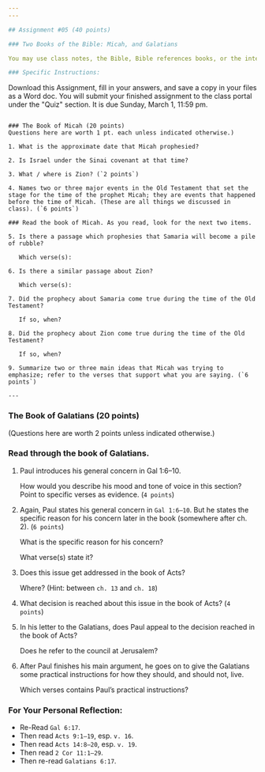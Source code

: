 ```yaml
---
---

## Assignment #05 (40 points)

### Two Books of the Bible: Micah, and Galatians

You may use class notes, the Bible, Bible references books, or the internet, to find answers.

### Specific Instructions:

```
Download this Assignment, fill in your answers, and save a copy in your files as a Word doc. You will submit your finished assignment to the class portal under the "Quiz" section.  It is due Sunday, March 1, 11:59 pm.
```

### The Book of Micah (20 points)
Questions here are worth 1 pt. each unless indicated otherwise.)

1. What is the approximate date that Micah prophesied?

2. Is Israel under the Sinai covenant at that time?

3. What / where is Zion? (`2 points`)

4. Names two or three major events in the Old Testament that set the stage for the time of the prophet Micah; they are events that happened before the time of Micah. (These are all things we discussed in class). (`6 points`)

### Read the book of Micah. As you read, look for the next two items.

5. Is there a passage which prophesies that Samaria will become a pile of rubble?

   Which verse(s):

6. Is there a similar passage about Zion?

   Which verse(s):

7. Did the prophecy about Samaria come true during the time of the Old Testament?

   If so, when?

8. Did the prophecy about Zion come true during the time of the Old Testament?

   If so, when?

9. Summarize two or three main ideas that Micah was trying to emphasize; refer to the verses that support what you are saying. (`6 points`)

---
```


### The Book of Galatians (20 points)
(Questions here are worth 2 points unless indicated otherwise.)

### Read through the book of Galatians.

1. Paul introduces his general concern in Gal 1:6–10.

   How would you describe his mood and tone of voice in this section?  Point to specific verses as evidence. (`4 points`)

2. Again, Paul states his general concern in `Gal 1:6–10`. But he states the specific reason for his concern later in the book (somewhere after ch. 2). (`6 points`)

   What is the specific reason for his concern?

   What verse(s) state it?

3. Does this issue get addressed in the book of Acts?

   Where? (Hint: between `ch. 13` and `ch. 18`)

4. What decision is reached about this issue in the book of Acts? (`4 points`)

5. In his letter to the Galatians, does Paul appeal to the decision reached in the book of Acts?

   Does he refer to the council at Jerusalem?

6. After Paul finishes his main argument, he goes on to give the Galatians some practical instructions for how they should, and should not, live.

   Which verses contains Paul’s practical instructions?

### For Your Personal Reflection:

- Re-Read `Gal 6:17`.
- Then read `Acts 9:1–19`, esp. `v. 16`.
- Then read `Acts 14:8–20`, esp. `v. 19`.
- Then read `2 Cor 11:1–29`.
- Then re-read `Galatians 6:17`.
